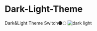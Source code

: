 # Dark-Light-Theme
Dark&amp;Light Theme Switch🌑🌕
![dark light](https://user-images.githubusercontent.com/91335480/142721090-eada7b83-5a01-408a-b07b-5e262ab89d43.gif)



